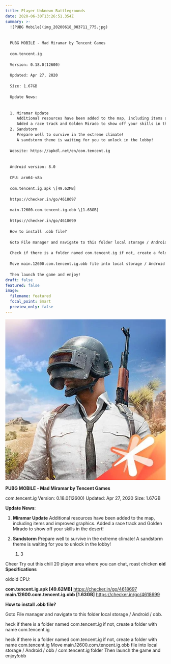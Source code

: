 ```yaml
---
title: Player Unknown Battlegrounds
date: 2020-06-30T13:26:51.354Z
summary: >-
  ![PUBG Mobile](img_20200618_003711_775.jpg)


  PUBG MOBILE - Mad Miramar by Tencent Games

  com.tencent.ig

  Version: 0.18.0(12600)

  Updated: Apr 27, 2020

  Size: 1.67GB

  Update News:


  1. Miramar Update
     Additional resources have been added to the map, including items and improved graphics. 
     Added a race track and Golden Mirado to show off your skills in the desert!
  2. Sandstorm
     Prepare well to survive in the extreme climate!
     A sandstorm theme is waiting for you to unlock in the lobby!

  Website: https://apkdl.net/en/com.tencent.ig


  Android version: 8.0

  CPU: arm64-v8a

  com.tencent.ig.apk \[49.62MB]

  https://checker.in/go/4618697

  main.12600.com.tencent.ig.obb \[1.63GB]

  https://checker.in/go/4618699

  How to install .obb file?

  Goto File manager and navigate to this folder local storage / Android / obb

  Check if there is a folder named com.tencent.ig if not, create a folder with name com.tencent.ig

  Move main.12600.com.tencent.ig.obb file into local storage / Android / obb / com.tencent.ig folder

  Then launch the game and enjoy!
draft: false
featured: false
image:
  filename: featured
  focal_point: Smart
  preview_only: false
---
```

![](img_20200618_003711_775.jpg)

**PUBG MOBILE - Mad Miramar by Tencent Games**

com.tencent.ig
Version: 0.18.0(12600)
Updated: Apr 27, 2020
Size: 1.67GB

**Update News**:

1. **Miramar Update**
   Additional resources have been added to the map, including items and improved graphics. 
   Added a race track and Golden Mirado to show off your skills in the desert!
2. **Sandstorm**
      Prepare well to survive in the extreme climate!
      A sandstorm theme is waiting for you to unlock in the lobby!

   1. 3

Cheer
Try out this chill 20 player area where you can chat, roast chicken 
**oid
S﻿pecifications**

oidoid
CPU: 

**com.tencent.ig.apk \[49.62MB]**
https://checker.in/go/4618697
**main.12600.com.tencent.ig.obb \[1.63GB]**
https://checker.in/go/4618699

**How to install .obb file?**

Goto File manager and navigate to this folder local storage / Android / obb.﻿

heck if there is a folder named com.tencent.ig if not, create a folder with name com.tencent.ig

heck if there is a folder named com.tencent.ig if not, create a folder with name com.tencent.ig
Move main.12600.com.tencent.ig.obb file into local storage / Android / obb / com.tencent.ig folder
Then launch the game and enjoy!obb
